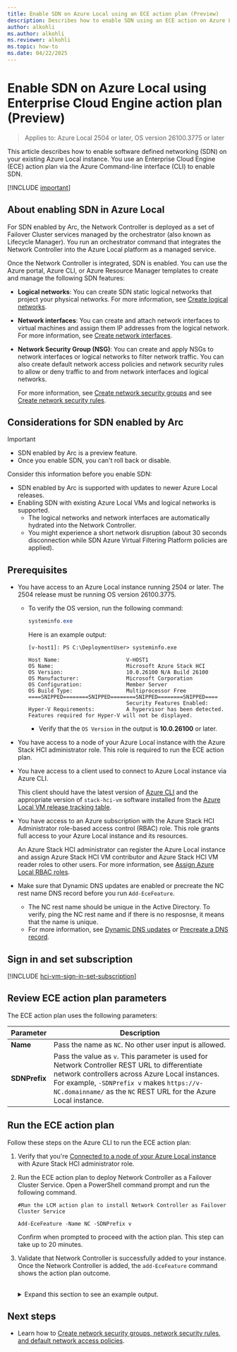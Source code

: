 ```yaml
---
title: Enable SDN on Azure Local using an ECE action plan (Preview)
description: Describes how to enable SDN using an ECE action on Azure Local (Preview).
author: alkohli
ms.author: alkohli
ms.reviewer: alkohli
ms.topic: how-to
ms.date: 04/22/2025
---
```


# Enable SDN on Azure Local using Enterprise Cloud Engine action plan (Preview)

> Applies to: Azure Local 2504 or later, OS version 26100.3775 or later

This article describes how to enable software defined networking (SDN) on your existing Azure Local instance. You use an Enterprise Cloud Engine (ECE) action plan via the Azure Command-line interface (CLI) to enable SDN.

[!INCLUDE [important](../includes/hci-preview.md)]

## About enabling SDN in Azure Local

For SDN enabled by Arc, the Network Controller is deployed as a set of Failover Cluster services managed by the orchestrator (also known as Lifecycle Manager). You run an orchestrator command that integrates the Network Controller into the Azure Local platform as a managed service.

Once the Network Controller is integrated, SDN is enabled. You can use the Azure portal, Azure CLI, or Azure Resource Manager templates to create and manage the following SDN features:

- **Logical networks**: You can create SDN static logical networks that project your physical networks. For more information, see [Create logical networks](../manage/create-logical-networks.md).
- **Network interfaces**: You can create and attach network interfaces to virtual machines and assign them IP addresses from the logical network. For more information, see [Create network interfaces](../manage/create-network-interfaces.md).
- **Network Security Group (NSG)**: You can create and apply NSGs to network interfaces or logical networks to filter network traffic. You can also create default network access policies and network security rules to allow or deny traffic to and from network interfaces and logical networks.

    For more information, see [Create network security groups](../manage/create-network-security-groups.md) and see [Create network security rules](../manage/create-network-security-groups.md#create-a-network-security-rule).

## Considerations for SDN enabled by Arc

> [!IMPORTANT]
> - SDN enabled by Arc is a preview feature.
> - Once you enable SDN, you can't roll back or disable.

Consider this information before you enable SDN:

- SDN enabled by Arc is supported with updates to newer Azure Local releases.
- Enabling SDN with existing Azure Local VMs and logical networks is supported.
    - The logical networks and network interfaces are automatically hydrated into the Network Controller.
    - You might experience a short network disruption (about 30 seconds disconnection while SDN Azure Virtual Filtering Platform policies are applied).

## Prerequisites

- You have access to an Azure Local instance running 2504 or later. The 2504 release must be running OS version 26100.3775.
    - To verify the OS version, run the following command:

        ```powershell
        systeminfo.exe
        ```
        Here is an example output:
    
        ```output
        [v-host1]: PS C:\DeploymentUser> systeminfo.exe
     
        Host Name:                     V-HOST1
        OS Name:                       Microsoft Azure Stack HCI
        OS Version:                    10.0.26100 N/A Build 26100
        OS Manufacturer:               Microsoft Corporation
        OS Configuration:              Member Server
        OS Build Type:                 Multiprocessor Free
        ====SNIPPED========SNIPPED========SNIPPED========SNIPPED====
                                       Security Features Enabled:
        Hyper-V Requirements:          A hypervisor has been detected. Features required for Hyper-V will not be displayed.
        ```
        - Verify that the `OS Version` in the output is **10.0.26100** or later.  

- You have access to a node of your Azure Local instance with the Azure Stack HCI administrator role. This role is required to run the ECE action plan.
- You have access to a client used to connect to Azure Local instance via Azure CLI.
    
    This client should have the latest version of [Azure CLI](/cli/azure/install-azure-cli) and the appropriate version of `stack-hci-vm` software installed from the [Azure Local VM release tracking table](https://aka.ms/arcvm-rel).
- You have access to an Azure subscription with the Azure Stack HCI Administrator role-based access control (RBAC) role. This role grants full access to your Azure Local instance and its resources.

    An Azure Stack HCI administrator can register the Azure Local instance and assign Azure Stack HCI VM contributor and Azure Stack HCI VM reader roles to other users. For more information, see [Assign Azure Local RBAC roles](../manage/assign-vm-rbac-roles.md#about-builtin-rbac-roles).
- Make sure that Dynamic DNS updates are enabled or precreate the NC rest name DNS record before you run `Add-EceFeature`.
    - The NC rest name should be unique in the Active Directory. To verify, ping the NC rest name and if there is no resposnse, it means that the name is unique.
    - For more information, see [Dynamic DNS updates](../concepts/network-controller.md#enable-dynamic-dns-updates-for-a-zone) or [Precreate a DNS record](/windows-server/failover-clustering/prestage-cluster-adds).

## Sign in and set subscription

[!INCLUDE [hci-vm-sign-in-set-subscription](../includes/hci-vm-sign-in-set-subscription.md)]

## Review ECE action plan parameters

The ECE action plan uses the following parameters:


| Parameter  | Description  |
|---------|---------|
|**Name**   | Pass the name as `NC`. No other user input is allowed.         |
|**SDNPrefix**     | Pass the value as `v`. This parameter is used for Network Controller REST URL to differentiate network controllers across Azure Local instances. <br> For example, `-SDNPrefix v` makes `https://v-NC.domainname/` as the `NC` REST URL for the Azure Local instance.         |


## Run the ECE action plan

Follow these steps on the Azure CLI to run the ECE action plan:

1. Verify that you're [Connected to a node of your Azure Local instance](../manage/azure-arc-vm-management-prerequisites.md#connect-to-the-system-directly) with Azure Stack HCI administrator role.

1. Run the ECE action plan to deploy Network Controller as a Failover Cluster Service. Open a PowerShell command prompt and run the following command.

    ```azurecli
    #Run the LCM action plan to install Network Controller as Failover Cluster Service
    
    Add-EceFeature -Name NC -SDNPrefix v
    ```

    Confirm when prompted to proceed with the action plan.
    This step can take up to 20 minutes.

1. Validate that Network Controller is successfully added to your instance. Once the Network Controller is added, the `add-EceFeature` command shows the action plan outcome.
    <br></br>
    <details>
    <summary>Expand this section to see an example output.</summary>

    ```output
    VERBOSE: Adding ECE feature NC; transcript started at C:\MASLogs\Add-EceFeature.2025-04-17.20-52-14
    Disclaimer: Network Controller installation will cause network connectivity interruptions. Before proceeding with the NC enablement operation, please ensure a maintenance window is properly arranged for running on a production environment.
    Proceeding? [Yes/NO] : Yes
    Start                  End                    Duration    Type   Status  Name                                                                                         
    -----                  ---                    --------    ----   ------  ----                                                                                         
    03/11/2025 10:29:52 PM 03/11/2025 10:31:13 PM 00.00:01:20 Action Success └─(A)CleanNCSecret                                                                           
    03/11/2025 10:29:52 PM 03/11/2025 10:31:13 PM 00.00:01:20 Step   Success   └─(S)1 Parallel per-node operation top step   
                                             
    ==========SNIPPED======SNIPPED==========SNIPPED=========SNIPPED========

    03/11/2025 10:29:52 PM 03/11/2025 10:31:12 PM 00.00:01:20 Step   Success         └─(S)1.1 Clean up NC secrets                                                         
    03/11/2025 10:29:52 PM 03/11/2025 10:31:12 PM 00.00:01:20 Task   Success           └─(T)[RemoteNode=Machine2>] Role=Cloud\Fabric\NC Interface=CleanNCRestSecret  

    InstanceID     : <Instance1 ID>
    ActionTypeName : CleanNCSecret
    Status         : Completed
    StartDateTime  : 3/11/2025 10:29:51 PM
    EndDateTime    : 3/11/2025 10:31:18 PM
    
    Start                  End                    Duration    Type   Status  Name                                                                                    
    -----                  ---                    --------    ----   ------  ----                                                                                    
    03/11/2025 10:31:52 PM 03/11/2025 10:31:57 PM 00.00:00:04 Action Success └─(A)GenerateCertificates                                                               
    03/11/2025 10:31:52 PM 03/11/2025 10:31:57 PM 00.00:00:04 Step   Success   └─(S)1 Generate NC Rest certificate                                                   
    03/11/2025 10:31:52 PM 03/11/2025 10:31:57 PM 00.00:00:04 Task   Success     └─(T)Role=Cloud\Infrastructure\ASCA Interface=GenerateSSLCertificatesForNCDeployment
    
    InstanceID     : <Instance2 ID>
    ActionTypeName : GenerateCertificates
    Status         : Completed
    StartDateTime  : 3/11/2025 10:31:52 PM
    EndDateTime    : 3/11/2025 10:32:02 PM
    
    Start       End       Duration    Type   Status Name                                                                                                                   
    -----                  ---                    --------    ----   ------  ----                                                                                                                   
    03/11/2025 10:32:53 PM 03/11/2025 10:41:50 PM 00.00:08:57 Action Success └─(A)EnableMOCSDN                                                                                                      
    03/11/2025 10:32:53 PM 03/11/2025 10:41:50 PM 00.00:08:57 Step   Success   └─(S)1 FCNC deployment and MOC hydration.                                                                            
    03/11/2025 10:32:53 PM 03/11/2025 10:41:50 PM 00.00:08:57 Task   Success     └─(T)Role=Cloud\Fabric\NC Action=DeployFCNCHydrateMOC                                                              
    
    ======SNIPPED=========SNIPPED============SNIPPED ==========SNIPPED========          
                           
    03/11/2025 10:40:19 PM 03/11/2025 10:40:25 PM 00.00:00:06 Step   Success         │                 │           ├─(S)1 Check Firewall Rules                                                     
    03/11/2025 10:40:19 PM 03/11/2025 10:40:25 PM 00.00:00:06 Task   Success         │                 │           │ └─(T)Role=Cloud\Fabric\NC Interface=VerifyNCFirewallRulesEnabled               
    03/11/2025 10:40:25 PM 03/11/2025 10:40:32 PM 00.00:00:06 Step   Success         │                 │           └─(S)2 Check VM switch extension is enabled                                     
    03/11/2025 10:40:25 PM 03/11/2025 10:40:32 PM 00.00:00:06 Task   Success         │                 │             └─(T)Role=Cloud\Fabric\NC Interface=VerifyNCVMSwitchExtensionEnabled           
    03/11/2025 10:41:13 PM 03/11/2025 10:41:21 PM 00.00:00:07 Step   Success         │                 └─(S)1.1.0.9.2 VerifyNCResources                                                            
    03/11/2025 10:41:13 PM 03/11/2025 10:41:21 PM 00.00:00:07 Task   Success         │                   └─(T)Role=Cloud\Fabric\NC Interface=VerifyNCResources                                      
    03/11/2025 10:41:21 PM 03/11/2025 10:41:50 PM 00.00:00:29 Step   Success         └─(S)1.2 Enable FCNC SDN for MOC                                                                              
    03/11/2025 10:41:21 PM 03/11/2025 10:41:50 PM 00.00:00:29 Task   Success           └─(T)Role=Cloud\Fabric\NC Action=SetMOCSDNEnabled                                                            
    03/11/2025 10:41:21 PM 03/11/2025 10:41:50 PM 00.00:00:29 Action Success             └─(A)SetMOCSDNEnabled                                                                                      
    03/11/2025 10:41:21 PM 03/11/2025 10:41:43 PM 00.00:00:22 Step   Success               ├─(S)1.2.1 Enable FCNC SDN for MOC                                                                      
    03/11/2025 10:41:21 PM 03/11/2025 10:41:43 PM 00.00:00:22 Task   Success               │ └─(T)Role=Cloud\Fabric\NC Interface=EnableSDNForMOC                                                    
    03/11/2025 10:41:43 PM 03/11/2025 10:41:50 PM 00.00:00:07 Step   Success               └─(S)1.2.2 Flag FCNC deployed                                                                            
    03/11/2025 10:41:43 PM 03/11/2025 10:41:50 PM 00.00:00:07 Task   Success                 └─(T)Role=Cloud\Fabric\NC Interface=SetFCNCCompleteMOCHydrated                  
                           
    InstanceID     : <Instance ID>
    ActionTypeName : EnableMOCSDN
    Status         : Completed
    StartDateTime  : 3/11/2025 10:32:52 PM
    EndDateTime    : 3/11/2025 10:41:55 PM
    
    VERBOSE: Full XML progress log file located at: C:\MASLogs\EnableMOCSDN.2025-03-11.22-32-52
    WARNING: Unable to find volume with label Deployment
    VERBOSE: SDN Network Controller URL is https://v-NC.domainname/
    VERBOSE: Enabling SDN for MOC completed.
    0
    VERBOSE: Transcript stopped at C:\MASLogs\Add-EceFeature.2025-03-11.22-29-49
    ```

    </details>

## Next steps

- Learn how to [Create network security groups, network security rules, and default network access policies](../manage/create-network-security-groups.md).
